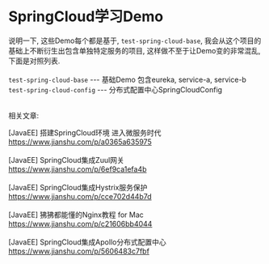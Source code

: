 # SpringCloud学习Demo


说明一下, 这些Demo每个都是基于, `test-spring-cloud-base`, 我会从这个项目的基础上不断衍生出包含单独特定服务的项目, 这样做不至于让Demo变的非常混乱, 下面是对照列表.<br>
<br>
`test-spring-cloud-base` --- 基础Demo 包含eureka, service-a, service-b  
`test-spring-cloud-config` --- 分布式配置中心SpringCloudConfig  
<br>

相关文章:<br>

[JavaEE] 搭建SpringCloud环境 进入微服务时代<br>
https://www.jianshu.com/p/a0365a635975<br>
<br>
[JavaEE] SpringCloud集成Zuul网关<br>
https://www.jianshu.com/p/6ef9ca1efa4b<br>
<br>
[JavaEE] SpringCloud集成Hystrix服务保护<br>
https://www.jianshu.com/p/cce702d44b7d<br>
<br>
[JavaEE] 狒狒都能懂的Nginx教程 for Mac<br>
https://www.jianshu.com/p/c21606bb4044<br>
<br>
[JavaEE] SpringCloud集成Apollo分布式配置中心<br>
https://www.jianshu.com/p/5606483c7fbf<br>
